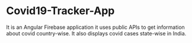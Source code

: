 # Covid19-Tracker-App
It is an Angular Firebase application it uses public APIs to get information about covid country-wise. It also displays covid cases state-wise in India. 
